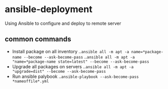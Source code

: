 # ansible-deployment
Using Ansible to configure and deploy to remote server

## common commands
- Install package on all inventory
	..`ansible all -m apt -a name=*package-name --become --ask-become-pass`
	..`ansible all -m apt -a "name=*package-name state=latest" --become --ask-become-pass`
- Upgrade all packages on servers
	..`ansible all -m apt -a "upgrade=dist" --become --ask-become-pass`
- Run ansible palybook
	..`ansible-playbook --ask-become-pass *nameoffile*.yml`
